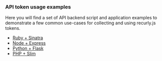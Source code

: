 ### API token usage examples

Here you will find a set of API backend script and application examples to
demonstrate a few common use-cases for collecting and using recurly.js tokens.

- [Ruby + Sinatra](ruby)
- [Node + Express](node)
- [Python + Flask](python)
- [PHP + Slim](php)

